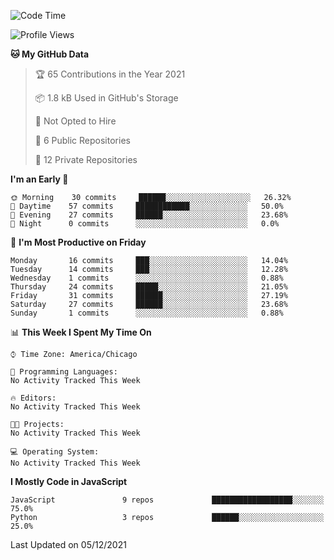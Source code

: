 <!--START_SECTION:waka-->
![Code Time](http://img.shields.io/badge/Code%20Time-17%20mins-blue)

![Profile Views](http://img.shields.io/badge/Profile%20Views-342-blue)

**🐱 My GitHub Data** 

> 🏆 65 Contributions in the Year 2021
 > 
> 📦 1.8 kB Used in GitHub's Storage 
 > 
> 🚫 Not Opted to Hire
 > 
> 📜 6 Public Repositories 
 > 
> 🔑 12 Private Repositories  
 > 
**I'm an Early 🐤** 

```text
🌞 Morning    30 commits     ██████░░░░░░░░░░░░░░░░░░░   26.32% 
🌆 Daytime    57 commits     ████████████░░░░░░░░░░░░░   50.0% 
🌃 Evening    27 commits     ██████░░░░░░░░░░░░░░░░░░░   23.68% 
🌙 Night      0 commits      ░░░░░░░░░░░░░░░░░░░░░░░░░   0.0%

```
📅 **I'm Most Productive on Friday** 

```text
Monday       16 commits     ███░░░░░░░░░░░░░░░░░░░░░░   14.04% 
Tuesday      14 commits     ███░░░░░░░░░░░░░░░░░░░░░░   12.28% 
Wednesday    1 commits      ░░░░░░░░░░░░░░░░░░░░░░░░░   0.88% 
Thursday     24 commits     █████░░░░░░░░░░░░░░░░░░░░   21.05% 
Friday       31 commits     ██████░░░░░░░░░░░░░░░░░░░   27.19% 
Saturday     27 commits     ██████░░░░░░░░░░░░░░░░░░░   23.68% 
Sunday       1 commits      ░░░░░░░░░░░░░░░░░░░░░░░░░   0.88%

```


📊 **This Week I Spent My Time On** 

```text
⌚︎ Time Zone: America/Chicago

💬 Programming Languages: 
No Activity Tracked This Week

🔥 Editors: 
No Activity Tracked This Week

🐱‍💻 Projects: 
No Activity Tracked This Week

💻 Operating System: 
No Activity Tracked This Week

```

**I Mostly Code in JavaScript** 

```text
JavaScript               9 repos             ██████████████████░░░░░░░   75.0% 
Python                   3 repos             ██████░░░░░░░░░░░░░░░░░░░   25.0%

```



 Last Updated on 05/12/2021
<!--END_SECTION:waka-->
